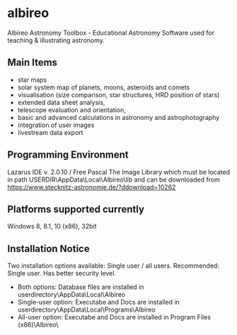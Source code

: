 # albireo
Albireo Astronomy Toolbox - Educational Astronomy Software used for teaching & illustrating astronomy. 


## Main Items 
- star maps 
- solar system map of planets, moons, asteroids and comets
- visualisation (size comparison, star structures, HRD position of stars) 
- extended data sheet analysis, 
- telescope evaluation and orientation, 
- basic and advanced calculations in astronomy and astrophotography
- integration of user images
- livestream data export


## Programming Environment
Lazarus IDE v. 2.0.10 / Free Pascal
The Image Library which must be located in path USERDIR\AppData\Local\Albireo\lib and can be downloaded from 
https://www.stecknitz-astronomie.de/?ddownload=10262


## Platforms supported currently
Windows 8, 8.1, 10 (x86), 32bit

## Installation Notice
Two installation options available: Single user / all users. Recommended: Single user. Has better security level.

+ Both options: Database files are installed in userdirectory\AppData\Local\Albireo
+ Single-user option: Executabe and Docs are installed in userdirectory\AppData\Local\Programs\Albireo
+ All-user option: Executabe and Docs are installed in Program Files (x86)\Albireo\
